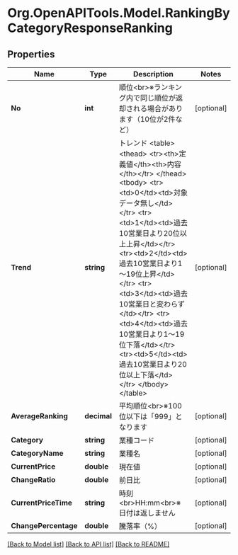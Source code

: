 # Org.OpenAPITools.Model.RankingByCategoryResponseRanking
## Properties

Name | Type | Description | Notes
------------ | ------------- | ------------- | -------------
**No** | **int** | 順位&lt;br&gt;※ランキング内で同じ順位が返却される場合があります（10位が2件など） | [optional] 
**Trend** | **string** | トレンド   &lt;table&gt;   &lt;thead&gt;   &lt;tr&gt;&lt;th&gt;定義値&lt;/th&gt;&lt;th&gt;内容&lt;/th&gt;&lt;/tr&gt;   &lt;/thead&gt;   &lt;tbody&gt;   &lt;tr&gt;&lt;td&gt;0&lt;/td&gt;&lt;td&gt;対象データ無し&lt;/td&gt;&lt;/tr&gt;   &lt;tr&gt;&lt;td&gt;1&lt;/td&gt;&lt;td&gt;過去10営業日より20位以上上昇&lt;/td&gt;&lt;/tr&gt;   &lt;tr&gt;&lt;td&gt;2&lt;/td&gt;&lt;td&gt;過去10営業日より1～19位上昇&lt;/td&gt;&lt;/tr&gt;   &lt;tr&gt;&lt;td&gt;3&lt;/td&gt;&lt;td&gt;過去10営業日と変わらず&lt;/td&gt;&lt;/tr&gt;   &lt;tr&gt;&lt;td&gt;4&lt;/td&gt;&lt;td&gt;過去10営業日より1～19位下落&lt;/td&gt;&lt;/tr&gt;   &lt;tr&gt;&lt;td&gt;5&lt;/td&gt;&lt;td&gt;過去10営業日より20位以上下落&lt;/td&gt;&lt;/tr&gt;   &lt;/tbody&gt;   &lt;/table&gt;      | [optional] 
**AverageRanking** | **decimal** | 平均順位&lt;br&gt;※100位以下は「999」となります | [optional] 
**Category** | **string** | 業種コード | [optional] 
**CategoryName** | **string** | 業種名 | [optional] 
**CurrentPrice** | **double** | 現在値 | [optional] 
**ChangeRatio** | **double** | 前日比 | [optional] 
**CurrentPriceTime** | **string** | 時刻&lt;br&gt;HH:mm&lt;br&gt;※日付は返しません | [optional] 
**ChangePercentage** | **double** | 騰落率（%） | [optional] 

[[Back to Model list]](../README.md#documentation-for-models) [[Back to API list]](../README.md#documentation-for-api-endpoints) [[Back to README]](../README.md)

